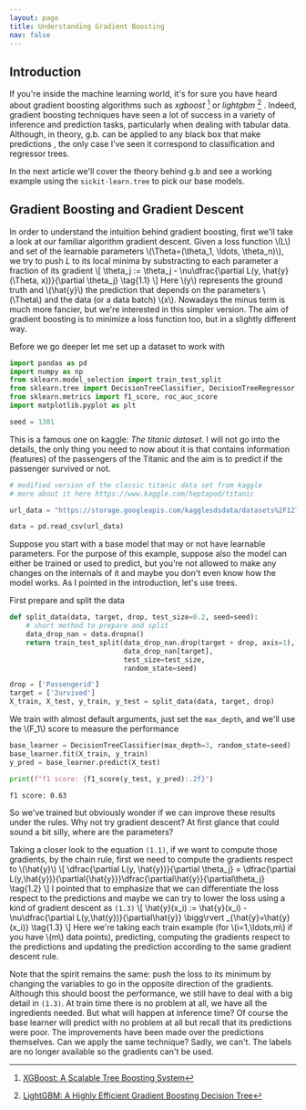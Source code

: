 ```yaml
---
layout: page
title: Understanding Gradient Boosting
nav: false
---
```

<link rel="stylesheet" href="/assets/css/main.css"/>

## Introduction

If you're inside the machine learning world, it's for sure you have  heard about gradient boosting algorithms such as *xgboost* [^1] or *lightgbm* [^2] .  Indeed, gradient boosting techniques have seen a lot of success in a variety of inference and prediction tasks, particularly when dealing with tabular data. Although, in theory, g.b. can be applied to any black box that make predictions , the only case I've seen it correspond to classification and regressor trees. 

In the next article we'll cover the theory behind g.b and see a working example using the `sickit-learn.tree` to pick our base models. 

## Gradient Boosting and Gradient Descent

In order to understand the intuition behind gradient boosting, first we'll take a look at our familiar algorithm gradient descent. Given a loss function \\(L\\) and set of the learnable parameters \\(\Theta=(\theta_1, \ldots, \theta_n)\\),  we try to push $L$ to its local minima by substracting to each parameter a fraction of its gradient
\\[
\theta_j := \theta_j - \nu\dfrac{\partial L(y, \hat{y}(\Theta, x))}{\partial \theta_j} \tag{1.1}
\\]
Here \\(y\\) represents the ground truth and \\(\hat{y}\\) the prediction that depends on the parameters \\(\Theta\\) and the data (or a data batch) \\(x\\). Nowadays the minus term is much more fancier, but we're interested in this simpler version. The aim of gradient boosting is to minimize a loss function too, but in a slightly different way. 

Before we go deeper let me set up a dataset to work with

```python
import pandas as pd
import numpy as np
from sklearn.model_selection import train_test_split
from sklearn.tree import DecisionTreeClassifier, DecisionTreeRegressor
from sklearn.metrics import f1_score, roc_auc_score
import matplotlib.pyplot as plt

seed = 1301
```

This is a famous one on kaggle: *The titanic dataset*. I will not go into the details, the only thing you need to now about it is that contains information (features) of the passengers of the Titanic and the aim is to predict if the passenger survived or not. 

```python
# modified version of the classic titanic data set from kaggle
# more about it here https://www.kaggle.com/heptapod/titanic

url_data = "https://storage.googleapis.com/kagglesdsdata/datasets%2F1275%2F2286%2Ftrain_and_test2.csv?GoogleAccessId=gcp-kaggle-com@kaggle-161607.iam.gserviceaccount.com&Expires=1599677734&Signature=iYOv1Xp1F6iKrriHIaaG%2BIn3TBaDo2ECAKsCmU%2BQ7GH4RT37IFy3CKOwxH82%2BAAZLIUA4Iq1gITOGIWC9U7U%2BMLjsl8Owo9AsGkmSkx5qgEtHE0GB7j9bhyw6%2FYlS4X7QtsrGdcslfkIqGi47cDgo9Nv6CgDVh80LaobyqzDhnc8YCAEIZFB2Re7ch6KsEbalI0N6bmH%2BstJfPqoPl9zT4wf2UB0pjm9WVSuP6RTVWnS8incJbF5LMUZfmQdC7gcLIX2zI4dvSfpOibYHvvbJzHOL6Rdun6fBUp%2FkJL3Tnfv9LX%2B2%2BzTnASFl1spy5F9cFtvO3wIpz0RVmlBUtQCrg%3D%3D"

data = pd.read_csv(url_data)
```

Suppose you start with a base model that may or not have learnable parameters. For the purpose of this example, suppose also the model can either be trained or used to predict, but you're not allowed to make any changes on the internals of it and maybe you don't even know how the model works. As I pointed in the introduction, let's use trees.

First prepare and split the data

```python
def split_data(data, target, drop, test_size=0.2, seed=seed):
    # short method to prepare and split
    data_drop_nan = data.dropna()
    return train_test_split(data_drop_nan.drop(target + drop, axis=1),
                            data_drop_nan[target],
                            test_size=test_size,
                            random_state=seed)

drop = ['Passengerid'] 
target = ['2urvived']
X_train, X_test, y_train, y_test = split_data(data, target, drop)
```

We train with almost default arguments, just set the `max_depth`, and we'll use the \\(F_1\\) score to measure the performance

```python
base_learner = DecisionTreeClassifier(max_depth=3, random_state=seed)
base_learner.fit(X_train, y_train)
y_pred = base_learner.predict(X_test)

print(f"f1 score: {f1_score(y_test, y_pred):.2f}")
```
`f1 score: 0.63`

So we've trained but obviously wonder if we can improve these results under the rules. Why not try gradient descent? At first glance that could sound a bit silly, where are the parameters?   

Taking a closer look to the equation `(1.1)`, if we want to compute those gradients, by the chain rule, first we need to compute the gradients respect to \\(\hat{y}\\) 
\\[
\dfrac{\partial L(y, \hat{y})}{\partial \theta_j} = \dfrac{\partial L(y,\hat{y})}{\partial{\hat{y}}}\dfrac{\partial\hat{y}}{\partial\theta_j} \tag{1.2}
\\]
I pointed that to emphasize that we can differentiate the loss respect to the predictions and maybe we can try to lower the loss using a kind of gradient descent as `(1.3)`
\\[
\hat{y}(x_i) := \hat{y}(x_i) -\nu\dfrac{\partial L(y,\hat{y})}{\partial\hat{y}} \bigg\rvert _{\hat{y}=\hat{y}(x_i)}  \tag{1.3}
\\]
Here we're taking each train example (for \\(i=1,\ldots,m\\) if you have \\(m\\) data points),  predicting, computing the gradients respect to the predictions and updating the prediction according to the same gradient descent rule.

 Note that the spirit remains the same: push the loss to its minimum by changing the variables to go in the opposite direction of the gradients.  Although this should boost the performance, we still have to deal with a big detail in `(1.3)`. At train time there is no problem at all, we have all the ingredients needed. But what will happen at inference time? Of course the base learner will predict with no problem at all but recall that its predictions were poor. The improvements have been made over the predictions themselves. Can we apply the same technique? Sadly, we can't. The labels are no longer available so the gradients can't be used. 














[^1]: [XGBoost: A Scalable Tree Boosting System](https://arxiv.org/abs/1603.02754) 
[^2]:  [LightGBM: A Highly Efficient Gradient Boosting Decision Tree](https://papers.nips.cc/paper/6907-lightgbm-a-highly-efficient-gradient-boosting-decision-tree.pdf)


